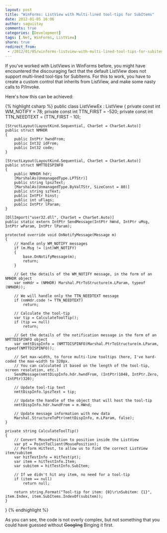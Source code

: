 ```yaml
---
layout: post
title: "WinForms: ListView with Multi-lined tool-tips for SubItems"
date: 2012-01-05 16:06
author: saguiitay
comments: true
categories: [Development]
tags: [.Net, WinForms, ListView]
share: true
redirect_from:
 - /2012/01/05/winforms-listview-with-multi-lined-tool-tips-for-subitems/
---
```

If you've worked with ListViews in WinForms before, you might have encountered the discouraging fact that the default ListView does 
not support multi-lined tool-tips for SubItems. For this to work, you have to create a custom control that inherits from ListView, 
and make some nasty calls to P/Invoke. 

Here's how this can be achieved: 

{% highlight csharp %}
public class ListViewEx : ListView 
{ 
	private const int WM_NOTIFY = 78;
	private const int TTN_FIRST = -520;
	private const int TTN_NEEDTEXT = (TTN_FIRST - 10);
	
	[StructLayout(LayoutKind.Sequential, CharSet = CharSet.Auto)]
	public struct NMHDR 
	{
		public IntPtr hwndFrom;
		public Int32 idFrom;
		public Int32 code;
	}
	
	[StructLayout(LayoutKind.Sequential, CharSet = CharSet.Auto)]
	public struct NMTTDISPINFO
	{
		public NMHDR hdr;
		[MarshalAs(UnmanagedType.LPTStr)]
		public string lpszText;
		[MarshalAs(UnmanagedType.ByValTStr, SizeConst = 80)]
		public string szText;
		public IntPtr hinst;
		public int uFlags;
		public IntPtr lParam;
	}
	
	[DllImport("user32.dll", CharSet = CharSet.Auto)]
	public static extern IntPtr SendMessage(IntPtr hWnd, IntPtr uMsg, IntPtr wParam, IntPtr lParam); 
	
	protected override void OnNotifyMessage(Message m)
	{
		// Handle only WM_NOTIFY messages 
		if (m.Msg != (int)WM_NOTIFY)
		{
			base.OnNotifyMessage(m);
			return;
		}
		
		// Get the details of the WM_NOTIFY message, in the form of an NMHDR object
		var nmHdr = (NMHDR) Marshal.PtrToStructure(m.LParam, typeof (NMHDR));
		
		// We will handle only the TTN_NEEDTEXT message 
		if (nmHdr.code != TTN_NEEDTEXT)
			return;
		
		// Calculate the tool-tip 
		var tip = CalculateToolTip();
		if (tip == null)
			return;
		
		// Get the details of the notification message in the form of an NMTTDISPINFO object
		var nmttDispInfo = (NMTTDISPINFO)Marshal.PtrToStructure(m.LParam, typeof(NMTTDISPINFO));
		
		// Set max-width, to force multi-line tooltips (here, I've hard-coded the max-width to 320px.
		// You can calculated it based on the length of the tool-tip, screen resolution, etc.)
		SendMessage(nmttDispInfo.hdr.hwndFrom, (IntPtr)1048, IntPtr.Zero, (IntPtr)320);
		
		// Update tool-tip text
		nmttDispInfo.lpszText = tip;
		
		// Update the handle of the object that will host the tool-tip
		nmttDispInfo.hdr.hwndFrom = m.HWnd;
		
		// Update message information with new data
		Marshal.StructureToPtr(nmttDispInfo, m.LParam, false);
	}
	
	private string CalculateToolTip()
	{
		// Convert MousePosition to position inside the ListView
		var pt = PointToClient(MousePosition);
		// Perform HitTest, to allow us to find the correct ListView item/subitem
		var hitTestInfo = HitTest(pt);
		var item = hitTestInfo.Item;
		var subitem = hitTestInfo.SubItem;
		
		// If we didn't hit any item, no need for a tool-tip
		if (item == null)
			return null;
		
		return string.Format("Tool-tip for item: {0}\r\nSubitem: {1}", item.Index, item.SubItems.IndexOf(subitem));
	}
}
{% endhighlight %}

As you can see, the code is not overly complex, but not something that you could have guessed without ~~Googling~~ Binging it first.
